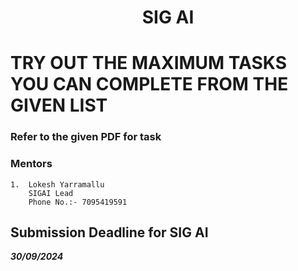 <p align="center">
<!-- 
<a href="https://aseam.acm.org/">
    <img src="" alt="Logo" width=30%>
  </a>
-->
  <h1 align="center">SIG AI</h1>
</p>

# **TRY OUT THE MAXIMUM TASKS YOU CAN COMPLETE FROM THE GIVEN LIST**

### Refer to the given PDF for task

### Mentors

    1.  Lokesh Yarramallu
        SIGAI Lead
        Phone No.:- 7095419591

## Submission Deadline for SIG AI

**_30/09/2024_**
